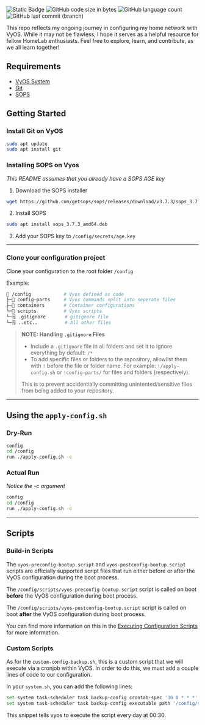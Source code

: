![Static Badge](https://img.shields.io/badge/VyOS_Version-1.4-blue?style=for-the-badge)
![GitHub code size in bytes](https://img.shields.io/github/languages/code-size/BinaryN3xus/VyosConfig?style=for-the-badge)
![GitHub language count](https://img.shields.io/github/languages/count/BinaryN3xus/VyosConfig?style=for-the-badge)
![GitHub last commit (branch)](https://img.shields.io/github/last-commit/binaryn3xus/VyosConfig/main?style=for-the-badge)

This repo reflects my ongoing journey in configuring my home network with VyOS. While it may not be flawless, I hope it serves as a helpful resource for fellow HomeLab enthusiasts. Feel free to explore, learn, and contribute, as we all learn together!

## Requirements
- [VyOS System](https://docs.vyos.io/en/latest/)
- [Git](https://git-scm.com/)
- [SOPS](https://github.com/getsops/sops)

## Getting Started

### Install Git on VyOS

```sh
sudo apt update
sudo apt install git
```

### Installing SOPS on Vyos

_This README assumes that you already have a SOPS AGE key_

1) Download the SOPS installer
```sh
wget https://github.com/getsops/sops/releases/download/v3.7.3/sops_3.7.3_amd64.deb
```

2) Install SOPS
```sh
sudo apt install sops_3.7.3_amd64.deb
```

3) Add your SOPS key to `/config/secrets/age.key`

---

### Clone your configuration project

Clone your configuration to the root folder `/config`

Example:

```sh
📁 /config            # Vyos defined as code
├─📁 config-parts     # Vyos commands split into seperate files
├─📁 containers       # Container configurations
└─📁 scripts          # Vyos scripts
└─🗒️ .gitignore       # gitignore file
└─🗒️ ..etc..          # All other files
```

> **NOTE: Handling `.gitignore` Files**
>
> - Include a `.gitignore` file in all folders and set it to ignore everything by default: `/*`
> - To add specific files or folders to the repository, allowlist them with `!` before the file or folder name. For example: `!/apply-config.sh` or `!config-parts/` for files and folders (respectively).
>
> This is to prevent accidentially committing unintented/sensitive files from being added to your repository.

---

## Using the `apply-config.sh`

### Dry-Run

```sh
config
cd /config
run ./apply-config.sh -c
```

### Actual Run

_Notice the -c argument_

```sh
config
cd /config
run ./apply-config.sh -c
```

---

## Scripts

### Build-in Scripts
The `vyos-preconfig-bootup.script` and `vyos-postconfig-bootup.script` scripts are officially supported script files that run either before or after the VyOS configuration during the boot process.

The `/config/scripts/vyos-preconfig-bootup.script` script is called on boot **before** the VyOS configuration during boot process.

The `/config/scripts/vyos-postconfig-bootup.script` script is called on boot **after** the VyOS configuration during boot process.

You can find more information on this in the [Executing Configuration Scripts](https://docs.vyos.io/en/latest/automation/command-scripting.html#executing-configuration-scripts) for more information.

### Custom Scripts

As for the `custom-config-backup.sh`, this is a custom script that we will execute via a cronjob within VyOS. In order to do this, we must add a couple lines of code to our configuration.

In your `system.sh`, you can add the following lines:

```sh
set system task-scheduler task backup-config crontab-spec '30 0 * * *'
set system task-scheduler task backup-config executable path '/config/scripts/custom-config-backup.sh'
```

This snippet tells vyos to execute the script every day at 00:30.
